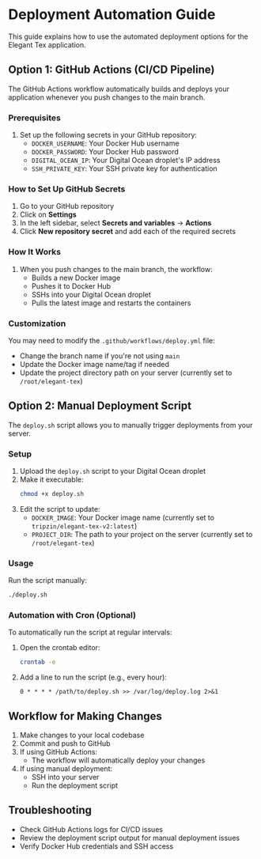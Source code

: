 # Deployment Automation Guide

This guide explains how to use the automated deployment options for the Elegant Tex application.

## Option 1: GitHub Actions (CI/CD Pipeline)

The GitHub Actions workflow automatically builds and deploys your application whenever you push changes to the main branch.

### Prerequisites

1. Set up the following secrets in your GitHub repository:
   - `DOCKER_USERNAME`: Your Docker Hub username
   - `DOCKER_PASSWORD`: Your Docker Hub password
   - `DIGITAL_OCEAN_IP`: Your Digital Ocean droplet's IP address
   - `SSH_PRIVATE_KEY`: Your SSH private key for authentication

### How to Set Up GitHub Secrets

1. Go to your GitHub repository
2. Click on **Settings**
3. In the left sidebar, select **Secrets and variables** → **Actions**
4. Click **New repository secret** and add each of the required secrets

### How It Works

1. When you push changes to the main branch, the workflow:
   - Builds a new Docker image
   - Pushes it to Docker Hub
   - SSHs into your Digital Ocean droplet
   - Pulls the latest image and restarts the containers

### Customization

You may need to modify the `.github/workflows/deploy.yml` file:
- Change the branch name if you're not using `main`
- Update the Docker image name/tag if needed
- Update the project directory path on your server (currently set to `/root/elegant-tex`)

## Option 2: Manual Deployment Script

The `deploy.sh` script allows you to manually trigger deployments from your server.

### Setup

1. Upload the `deploy.sh` script to your Digital Ocean droplet
2. Make it executable:
   ```bash
   chmod +x deploy.sh
   ```
3. Edit the script to update:
   - `DOCKER_IMAGE`: Your Docker image name (currently set to `tripzin/elegant-tex-v2:latest`)
   - `PROJECT_DIR`: The path to your project on the server (currently set to `/root/elegant-tex`)

### Usage

Run the script manually:
```bash
./deploy.sh
```

### Automation with Cron (Optional)

To automatically run the script at regular intervals:

1. Open the crontab editor:
   ```bash
   crontab -e
   ```

2. Add a line to run the script (e.g., every hour):
   ```
   0 * * * * /path/to/deploy.sh >> /var/log/deploy.log 2>&1
   ```

## Workflow for Making Changes

1. Make changes to your local codebase
2. Commit and push to GitHub
3. If using GitHub Actions:
   - The workflow will automatically deploy your changes
4. If using manual deployment:
   - SSH into your server
   - Run the deployment script

## Troubleshooting

- Check GitHub Actions logs for CI/CD issues
- Review the deployment script output for manual deployment issues
- Verify Docker Hub credentials and SSH access
